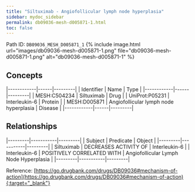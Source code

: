 ```yaml
---
title: "Siltuximab - Angiofollicular lymph node hyperplasia"
sidebar: mydoc_sidebar
permalink: db09036-mesh-d005871-1.html
toc: false 
---
```



Path ID: `DB09036_MESH_D005871_1`
{% include image.html url="images/db09036-mesh-d005871-1.png" file="db09036-mesh-d005871-1.png" alt="db09036-mesh-d005871-1" %}

## Concepts

|------------|------|---------|
| Identifier | Name | Type    |
|------------|------|---------|
| MESH:C504234 | Siltuximab | Drug |
| UniProt:P05231 | Interleukin-6 | Protein |
| MESH:D005871 | Angiofollicular lymph node hyperplasia | Disease |
|------------|------|---------|

## Relationships

|---------|-----------|---------|
| Subject | Predicate | Object  |
|---------|-----------|---------|
| Siltuximab | DECREASES ACTIVITY OF | Interleukin-6 |
| Interleukin-6 | POSITIVELY CORRELATED WITH | Angiofollicular Lymph Node Hyperplasia |
|---------|-----------|---------|

Reference: [https://go.drugbank.com/drugs/DB09036#mechanism-of-action](https://go.drugbank.com/drugs/DB09036#mechanism-of-action){:target="_blank"}